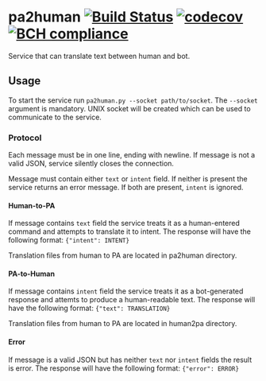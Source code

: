 # pa2human [![Build Status](https://travis-ci.org/aragaer/pa2human.svg?branch=master)](https://travis-ci.org/aragaer/pa2human) [![codecov](https://codecov.io/gh/aragaer/pa2human/branch/master/graph/badge.svg)](https://codecov.io/gh/aragaer/pa2human) [![BCH compliance](https://bettercodehub.com/edge/badge/aragaer/pa2human?branch=master)](https://bettercodehub.com/)

Service that can translate text between human and bot.

## Usage

To start the service run `pa2human.py --socket path/to/socket`. The
`--socket` argument is mandatory. UNIX socket will be created which
can be used to communicate to the service.

### Protocol

Each message must be in one line, ending with newline. If message is
not a valid JSON, service silently closes the connection.

Message must contain either `text` or `intent` field. If neither is
present the service returns an error message. If both are present,
`intent` is ignored.

#### Human-to-PA

If message contains `text` field the service treats it as a
human-entered command and attempts to translate it to intent. The
response will have the following format: `{"intent": INTENT}`

Translation files from human to PA are located in pa2human directory.

#### PA-to-Human

If message contains `intent` field the service treats it as a
bot-generated response and attemts to produce a human-readable
text. The response will have the following format: `{"text":
TRANSLATION}`

Translation files from human to PA are located in human2pa directory.

#### Error

If message is a valid JSON but has neither `text` nor `intent` fields
the result is error. The response will have the following format:
`{"error": ERROR}`
